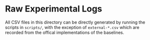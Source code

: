 # Raw Experimental Logs

All CSV files in this directory can be directly generated by running the scripts in `scripts/`, with the exception of `external-*.csv` which are recorded from the offical implementations of the baselines.